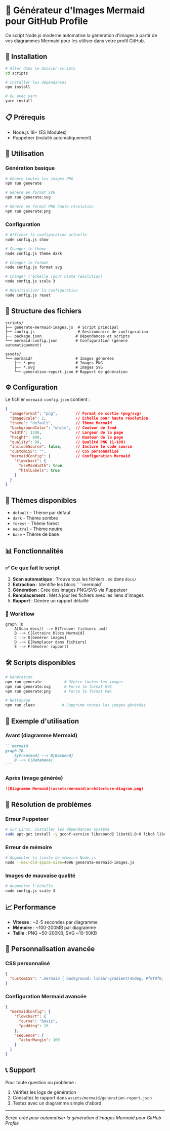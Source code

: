 # 🎨 Générateur d'Images Mermaid pour GitHub Profile

Ce script Node.js moderne automatise la génération d'images à partir de vos diagrammes Mermaid pour les utiliser dans votre profil GitHub.

## 🚀 Installation

```bash
# Aller dans le dossier scripts
cd scripts

# Installer les dépendances
npm install

# Ou avec yarn
yarn install
```

## 📋 Prérequis

- Node.js 18+ (ES Modules)
- Puppeteer (installé automatiquement)

## 🎯 Utilisation

### Génération basique

```bash
# Génère toutes les images PNG
npm run generate

# Génère en format SVG
npm run generate:svg

# Génère en format PNG haute résolution
npm run generate:png
```

### Configuration

```bash
# Afficher la configuration actuelle
node config.js show

# Changer le thème
node config.js theme dark

# Changer le format
node config.js format svg

# Changer l'échelle (pour haute résolution)
node config.js scale 3

# Réinitialiser la configuration
node config.js reset
```

## 📁 Structure des fichiers

```
scripts/
├── generate-mermaid-images.js  # Script principal
├── config.js                   # Gestionnaire de configuration
├── package.json               # Dépendances et scripts
└── mermaid-config.json        # Configuration (généré automatiquement)

assets/
└── mermaid/                   # Images générées
    ├── *.png                  # Images PNG
    ├── *.svg                  # Images SVG
    └── generation-report.json # Rapport de génération
```

## ⚙️ Configuration

Le fichier `mermaid-config.json` contient :

```json
{
  "imageFormat": "png",        // Format de sortie (png/svg)
  "imageScale": 2,             // Échelle pour haute résolution
  "theme": "default",          // Thème Mermaid
  "backgroundColor": "white",  // Couleur de fond
  "width": 1200,               // Largeur de la page
  "height": 800,               // Hauteur de la page
  "quality": 90,               // Qualité PNG (1-100)
  "includeSource": false,      // Inclure le code source
  "customCSS": "",             // CSS personnalisé
  "mermaidConfig": {           // Configuration Mermaid
    "flowchart": {
      "useMaxWidth": true,
      "htmlLabels": true
    }
  }
}
```

## 🎨 Thèmes disponibles

- `default` - Thème par défaut
- `dark` - Thème sombre
- `forest` - Thème forest
- `neutral` - Thème neutre
- `base` - Thème de base

## 📊 Fonctionnalités

### ✅ Ce que fait le script

1. **Scan automatique** : Trouve tous les fichiers `.md` dans `docs/`
2. **Extraction** : Identifie les blocs ````mermaid`
3. **Génération** : Crée des images PNG/SVG via Puppeteer
4. **Remplacement** : Met à jour les fichiers avec les liens d'images
5. **Rapport** : Génère un rapport détaillé

### 🔄 Workflow

```mermaid
graph TD
    A[Scan docs/] --> B[Trouver fichiers .md]
    B --> C[Extraire blocs Mermaid]
    C --> D[Générer images]
    D --> E[Remplacer dans fichiers]
    E --> F[Générer rapport]
```

## 🛠️ Scripts disponibles

```bash
# Génération
npm run generate          # Génère toutes les images
npm run generate:svg      # Force le format SVG
npm run generate:png      # Force le format PNG

# Nettoyage
npm run clean            # Supprime toutes les images générées
```

## 📝 Exemple d'utilisation

### Avant (diagramme Mermaid)
````markdown
```mermaid
graph TD
    A[Frontend] --> B[Backend]
    B --> C[Database]
```
````

### Après (image générée)
```markdown
![Diagramme Mermaid](assets/mermaid/architecture-diagram.png)
```

## 🚨 Résolution de problèmes

### Erreur Puppeteer
```bash
# Sur Linux, installer les dépendances système
sudo apt-get install -y gconf-service libasound2 libatk1.0-0 libc6 libcairo2 libcups2 libdbus-1-3 libexpat1 libfontconfig1 libgcc1 libgconf-2-4 libgdk-pixbuf2.0-0 libglib2.0-0 libgtk-3-0 libnspr4 libpango-1.0-0 libpangocairo-1.0-0 libstdc++6 libx11-6 libx11-xcb1 libxcb1 libxcomposite1 libxcursor1 libxdamage1 libxext6 libxfixes3 libxi6 libxrandr2 libxrender1 libxss1 libxtst6 ca-certificates fonts-liberation libappindicator1 libnss3 lsb-release xdg-utils wget
```

### Erreur de mémoire
```bash
# Augmenter la limite de mémoire Node.js
node --max-old-space-size=4096 generate-mermaid-images.js
```

### Images de mauvaise qualité
```bash
# Augmenter l'échelle
node config.js scale 3
```

## 📈 Performance

- **Vitesse** : ~2-5 secondes par diagramme
- **Mémoire** : ~100-200MB par diagramme
- **Taille** : PNG ~50-200KB, SVG ~10-50KB

## 🔧 Personnalisation avancée

### CSS personnalisé
```json
{
  "customCSS": ".mermaid { background: linear-gradient(45deg, #f0f0f0, #e0e0e0); }"
}
```

### Configuration Mermaid avancée
```json
{
  "mermaidConfig": {
    "flowchart": {
      "curve": "basis",
      "padding": 20
    },
    "sequence": {
      "actorMargin": 100
    }
  }
}
```

## 📞 Support

Pour toute question ou problème :
1. Vérifiez les logs de génération
2. Consultez le rapport dans `assets/mermaid/generation-report.json`
3. Testez avec un diagramme simple d'abord

---

*Script créé pour automatiser la génération d'images Mermaid pour GitHub Profile*
